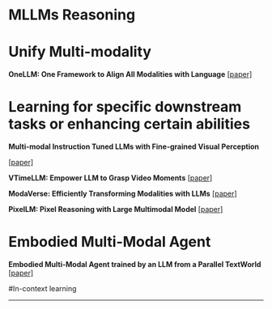 # MLLMs Reasoning

# Unify Multi-modality


**OneLLM: One Framework to Align All Modalities with Language**
[[paper]](https://arxiv.org/pdf/2312.03700.pdf)


# Learning for specific downstream tasks or enhancing certain abilities


**Multi-modal Instruction Tuned LLMs with Fine-grained Visual Perception**

[[paper]](https://arxiv.org/pdf/2403.02969.pdf)

**VTimeLLM: Empower LLM to Grasp Video Moments**
[[paper]](https://arxiv.org/pdf/2311.18445.pdf)

**ModaVerse: Efficiently Transforming Modalities with LLMs**
[[paper]](https://arxiv.org/pdf/2401.06395.pdf)

**PixelLM: Pixel Reasoning with Large Multimodal Model**
[[paper]](https://arxiv.org/pdf/2312.02228.pdf)


# Embodied Multi-Modal Agent

**Embodied Multi-Modal Agent trained by an LLM from a Parallel TextWorld**
[[paper]](https://arxiv.org/abs/2311.16714)

#In-context learning

****




